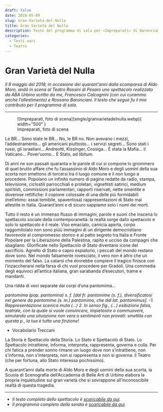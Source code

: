 ```yaml
---
draft: false
date: 2018-05-09 
slug: Gran-Varieta-del-Nulla
title: Gran Varietà del Nulla
description: Testo del programma di sala per «Impreparati» di Baronciani, Calcagnini, Riboli (Pesaro, Teatro Rossini, 2018).
categories:
  - Testi vari
  - Teatro
---
```


# Gran Varietà del Nulla

*Il 9 maggio del 2018, in occasione dei quarant'anni dalla scomparsa di Aldo Moro, andò in scena al Teatro Rossini di Pesaro uno spettacolo realizzato da ABA Urbino scritto da me, Francesco Calcagnini (con cui curammo anche l'allestimento) e Rossano Baronciani. Il testo che segue fu il mio contributo per il programma di sala.*

<!-- more --> 

---

<figure markdown>
  ![Impreparati, foto di scena](single/granvarietadelnulla.webp){ width="500" }
  <figcaption>Impreparati, foto di scena</figcaption>
</figure>

Le BR... Sono state le BR... No, le BR no. Non avevano i mezzi, l’addestramento... gli americani piuttosto... i servizi segreti... Sono stati i russi, gli israeliani... Andreotti, Kissinger, Cossiga... È stata la Mafia... il Vaticano... Pover’uomo... È Stato, ad libitum.

Di anni ne son passati quaranta e le parole di cui si compone lo gnommero di quel brutto affare che fu l’assassinio di Aldo Moro e degli uomini della sua scorta non smettono di torcersi tra il luogo comune e il non luogo a procedere. Popolano un infinito numero di pagine redatte da radio, stampa, televisione, ciclostili parrocchiali e proletari, vignettisti satirici, medium spiritisti, commissioni parlamentari, rapporti riservati, nette smentite e doverose rettifiche: il copione colossale di una delle più formidabili (nell’etimo: assai temibile, spaventosa) rappresentazioni di Stato mai allestite in Italia. Quarant’anni e di sicuro sappiamo solo i nomi dei morti.

Tutto il resto è un immenso flusso di immagini, parole e suoni che inscena lo spettacolo sociale della contemporaneità: la realtà sorge dallo spettacolo e solo lo spettacolo è il reale. Viso emaciato, camicia aperta, corpo raggomitolato non sono piùù immagini di un dirigente democristiano favorevole al compromesso storico e al patto segreto tra Italia e Fronte Popolare per la Liberazione della Palestina, rapito e ucciso da compagni che sbagliano. Glorificate nello Spettacolo di Stato diventano icone del sacrificio. Agnello di Stato o capro espiatorio, i peccati del mondo restano dove sono. Nel mondo falsamente rovesciato, il vero non è altro che un momento del falso. La catarsi che dovrebbe compiere il tragico finisce con l’inzaccherarsi nella farsa di chi vuol procedere per Gradoli. Una commedia degli equivoci all’antica italiana, gran sarabanda d’esecutori, trame e mandanti.

Una ridda di voci separate dai corpi d’una pantomima...

*pantomima (pop. pantomina) s. f. [dal fr. pantomime (s. f.), diversificatosi nel genere da pantomime (s. m.) pantomimo, che dal lat. pantomimus]. -1. Rappresentazione scenica muta (...) 2. In senso fig., (...) esibizione falsa, teatrale, con la quale si vuole convincere, impietosire o commuovere, simulando una situazione non vera o sentimenti non provati: smettila con questa p., la tua è tutta una finzione!*

- Vocabolario Treccani

La Storia è Spettacolo della Storia. Lo Stato è Spettacolo di Stato. Lo Spettacolo intrattiene, informa, interpreta, rappresenta, governa e culla. Per chi fatica a prender sonno rimane un luogo dove non s’intrattiene, non s’informa, non s’interpreta, non si rappresenta e non si governa: il Teatro (che per fortuna, allo Stato interessa pochissimo).

A quarant’anni dalla morte di Aldo Moro e degli uomini della sua scorta, la Scuola di Scenografia dell’Accademia di Belle Arti di Urbino elabora la propria inquietudine sul gran varietà che si sovrappone all’inconoscibile realtà di questa tragedia.


---

- *Il testo completo dello spettacolo è [scaricabile da qui](PDF/Impreparati.pdf).*
- *Il programma completo della serata è [scaricabile da qui](PDF/GranVarietaDelNulla.pdf).*

